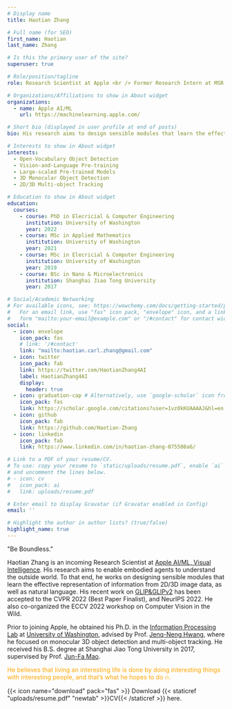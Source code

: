 ```yaml
---
# Display name
title: Haotian Zhang

# Full name (for SEO)
first_name: Haotian
last_name: Zhang

# Is this the primary user of the site?
superuser: true

# Role/position/tagline
role: Research Scientist at Apple <br /> Former Research Intern at MSR AI <br /> Ph.D. at University of Washington

# Organizations/Affiliations to show in About widget
organizations:
  - name: Apple AI/ML
    url: https://machinelearning.apple.com/

# Short bio (displayed in user profile at end of posts)
bio: His research aims to design sensible modules that learn the effective representation of information from vision and language.

# Interests to show in About widget
interests:
  - Open-Vocabulary Object Detection
  - Vision-and-Language Pre-training
  - Large-scaled Pre-trained Models
  - 3D Monocular Object Detection
  - 2D/3D Multi-object Tracking

# Education to show in About widget
education:
  courses:
    - course: PhD in Elecricial & Computer Engineering
      institution: University of Washington
      year: 2022
    - course: MSc in Applied Mathematics
      institution: University of Washington
      year: 2021
    - course: MSc in Elecricial & Computer Engineering
      institution: University of Washington
      year: 2019
    - course: BSc in Nano & Microelectronics
      institution: Shanghai Jiao Tong University
      year: 2017

# Social/Academic Networking
# For available icons, see: https://wowchemy.com/docs/getting-started/page-builder/#icons
#   For an email link, use "fas" icon pack, "envelope" icon, and a link in the
#   form "mailto:your-email@example.com" or "/#contact" for contact widget.
social:
  - icon: envelope
    icon_pack: fas
    # link: '/#contact'
    link: "mailto:haotian.carl.zhang@gmail.com"
  - icon: twitter
    icon_pack: fab
    link: https://twitter.com/HaotianZhang4AI
    label: HaotianZhang4AI
    display:
      header: true
  - icon: graduation-cap # Alternatively, use `google-scholar` icon from `ai` icon pack
    icon_pack: fas
    link: https://scholar.google.com/citations?user=1vz0kKUAAAAJ&hl=en
  - icon: github
    icon_pack: fab
    link: https://github.com/Haotian-Zhang
  - icon: linkedin
    icon_pack: fab
    link: https://www.linkedin.com/in/haotian-zhang-075508a6/

# Link to a PDF of your resume/CV.
# To use: copy your resume to `static/uploads/resume.pdf`, enable `ai` icons in `params.yaml`,
# and uncomment the lines below.
# - icon: cv
#   icon_pack: ai
#   link: uploads/resume.pdf

# Enter email to display Gravatar (if Gravatar enabled in Config)
email: ''

# Highlight the author in author lists? (true/false)
highlight_name: true
---
```


"Be Boundless."

Haotian Zhang is an incoming Research Scientist at [Apple AI/ML, Visual Intelligence](https://machinelearning.apple.com/research?page=1&domain=Computer+Vision). His research aims to enable embodied agents to understand the outside world. To that end, he works on designing sensible modules that learn the effective representation of information from 2D/3D image data, as well as natural language. His recent work on [GLIP&GLIPv2](https://www.microsoft.com/en-us/research/project/project-florence-vl/articles/object-detection-in-the-wild-via-grounded-language-image-pre-training/) has been accepted to the CVPR 2022 (Best Paper Finalist), and NeurIPS 2022. He also co-organized the ECCV 2022 workshop on Computer Vision in the Wild.

Prior to joining Apple, he obtained his Ph.D. in the [Information Processing Lab](https://ipl-uw.github.io/) at [University of Washington](https://www.washington.edu/), advised by Prof. [Jenq-Neng Hwang](https://people.ece.uw.edu/hwang/), where he focused on monocular 3D object detection and multi-object tracking. He received his B.S. degree at Shanghai Jiao Tong University in 2017, supervised by Prof. [Jun-Fa Mao](https://en.wikipedia.org/wiki/Mao_Junfa).

<span style="color:orange">He believes that living an interesting life is done by doing interesting things with interesting people, and that’s what he hopes to do :fire:.</span>

{{< icon name="download" pack="fas" >}} Download {{< staticref "uploads/resume.pdf" "newtab" >}}CV{{< /staticref >}} here.
